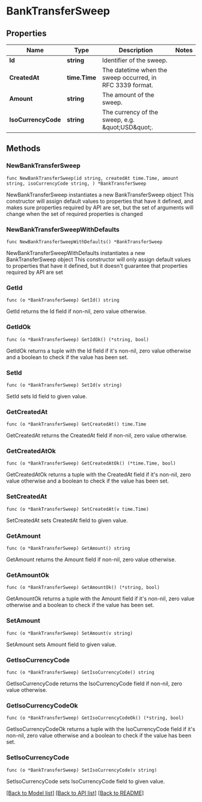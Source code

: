 # BankTransferSweep

## Properties

Name | Type | Description | Notes
------------ | ------------- | ------------- | -------------
**Id** | **string** | Identifier of the sweep. | 
**CreatedAt** | **time.Time** | The datetime when the sweep occurred, in RFC 3339 format. | 
**Amount** | **string** | The amount of the sweep. | 
**IsoCurrencyCode** | **string** | The currency of the sweep, e.g. \&quot;USD\&quot;. | 

## Methods

### NewBankTransferSweep

`func NewBankTransferSweep(id string, createdAt time.Time, amount string, isoCurrencyCode string, ) *BankTransferSweep`

NewBankTransferSweep instantiates a new BankTransferSweep object
This constructor will assign default values to properties that have it defined,
and makes sure properties required by API are set, but the set of arguments
will change when the set of required properties is changed

### NewBankTransferSweepWithDefaults

`func NewBankTransferSweepWithDefaults() *BankTransferSweep`

NewBankTransferSweepWithDefaults instantiates a new BankTransferSweep object
This constructor will only assign default values to properties that have it defined,
but it doesn't guarantee that properties required by API are set

### GetId

`func (o *BankTransferSweep) GetId() string`

GetId returns the Id field if non-nil, zero value otherwise.

### GetIdOk

`func (o *BankTransferSweep) GetIdOk() (*string, bool)`

GetIdOk returns a tuple with the Id field if it's non-nil, zero value otherwise
and a boolean to check if the value has been set.

### SetId

`func (o *BankTransferSweep) SetId(v string)`

SetId sets Id field to given value.


### GetCreatedAt

`func (o *BankTransferSweep) GetCreatedAt() time.Time`

GetCreatedAt returns the CreatedAt field if non-nil, zero value otherwise.

### GetCreatedAtOk

`func (o *BankTransferSweep) GetCreatedAtOk() (*time.Time, bool)`

GetCreatedAtOk returns a tuple with the CreatedAt field if it's non-nil, zero value otherwise
and a boolean to check if the value has been set.

### SetCreatedAt

`func (o *BankTransferSweep) SetCreatedAt(v time.Time)`

SetCreatedAt sets CreatedAt field to given value.


### GetAmount

`func (o *BankTransferSweep) GetAmount() string`

GetAmount returns the Amount field if non-nil, zero value otherwise.

### GetAmountOk

`func (o *BankTransferSweep) GetAmountOk() (*string, bool)`

GetAmountOk returns a tuple with the Amount field if it's non-nil, zero value otherwise
and a boolean to check if the value has been set.

### SetAmount

`func (o *BankTransferSweep) SetAmount(v string)`

SetAmount sets Amount field to given value.


### GetIsoCurrencyCode

`func (o *BankTransferSweep) GetIsoCurrencyCode() string`

GetIsoCurrencyCode returns the IsoCurrencyCode field if non-nil, zero value otherwise.

### GetIsoCurrencyCodeOk

`func (o *BankTransferSweep) GetIsoCurrencyCodeOk() (*string, bool)`

GetIsoCurrencyCodeOk returns a tuple with the IsoCurrencyCode field if it's non-nil, zero value otherwise
and a boolean to check if the value has been set.

### SetIsoCurrencyCode

`func (o *BankTransferSweep) SetIsoCurrencyCode(v string)`

SetIsoCurrencyCode sets IsoCurrencyCode field to given value.



[[Back to Model list]](../README.md#documentation-for-models) [[Back to API list]](../README.md#documentation-for-api-endpoints) [[Back to README]](../README.md)


